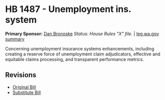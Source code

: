 # HB 1487 - Unemployment ins. system
**Primary Sponsor:** [Dan Bronoske](/person/leg/dan.bronoske.md)
*Status: House Rules "X" file.* | [leg.wa.gov summary](https://app.leg.wa.gov/billsummary?BillNumber=1487&Year=2021)

Concerning unemployment insurance systems enhancements, including creating a reserve force of unemployment claim adjudicators, effective and equitable claims processing, and transparent performance metrics.

## Revisions
* [Original Bill](1/)
* [Substitute Bill](S/)